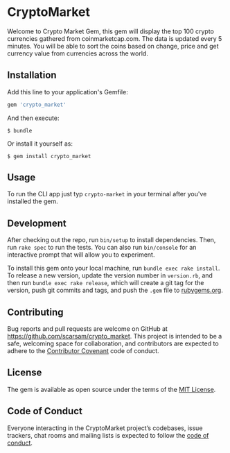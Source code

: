 # CryptoMarket

Welcome to Crypto Market Gem, this gem will display the top 100 crypto currencies gathered from coinmarketcap.com. The data is updated every 5 minutes. You will be able to sort the coins based on change, price and get currency value from currencies across the world.

## Installation

Add this line to your application's Gemfile:

```ruby
gem 'crypto_market'
```

And then execute:

    $ bundle

Or install it yourself as:

    $ gem install crypto_market

## Usage

To run the CLI app just typ `crypto-market` in your terminal after you've installed the gem.

## Development

After checking out the repo, run `bin/setup` to install dependencies. Then, run `rake spec` to run the tests. You can also run `bin/console` for an interactive prompt that will allow you to experiment.

To install this gem onto your local machine, run `bundle exec rake install`. To release a new version, update the version number in `version.rb`, and then run `bundle exec rake release`, which will create a git tag for the version, push git commits and tags, and push the `.gem` file to [rubygems.org](https://rubygems.org).

## Contributing

Bug reports and pull requests are welcome on GitHub at https://github.com/scarsam/crypto_market. This project is intended to be a safe, welcoming space for collaboration, and contributors are expected to adhere to the [Contributor Covenant](http://contributor-covenant.org) code of conduct.

## License

The gem is available as open source under the terms of the [MIT License](http://opensource.org/licenses/MIT).

## Code of Conduct

Everyone interacting in the CryptoMarket project’s codebases, issue trackers, chat rooms and mailing lists is expected to follow the [code of conduct](https://github.com/scarsam/crypto_market/blob/master/CODE_OF_CONDUCT.md).
